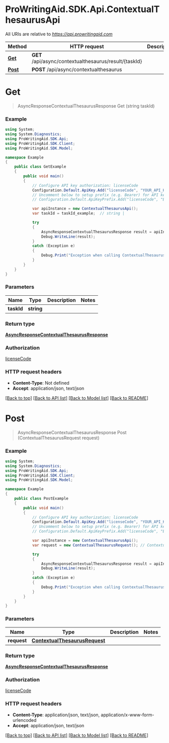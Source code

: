 # ProWritingAid.SDK.Api.ContextualThesaurusApi

All URIs are relative to *https://api.prowritingaid.com*

Method | HTTP request | Description
------------- | ------------- | -------------
[**Get**](ContextualThesaurusApi.md#get) | **GET** /api/async/contextualthesaurus/result/{taskId} | 
[**Post**](ContextualThesaurusApi.md#post) | **POST** /api/async/contextualthesaurus | 


<a name="get"></a>
# **Get**
> AsyncResponseContextualThesaurusResponse Get (string taskId)



### Example
```csharp
using System;
using System.Diagnostics;
using ProWritingAid.SDK.Api;
using ProWritingAid.SDK.Client;
using ProWritingAid.SDK.Model;

namespace Example
{
    public class GetExample
    {
        public void main()
        {
            // Configure API key authorization: licenseCode
            Configuration.Default.ApiKey.Add("licenseCode", "YOUR_API_KEY");
            // Uncomment below to setup prefix (e.g. Bearer) for API key, if needed
            // Configuration.Default.ApiKeyPrefix.Add("licenseCode", "Bearer");

            var apiInstance = new ContextualThesaurusApi();
            var taskId = taskId_example;  // string | 

            try
            {
                AsyncResponseContextualThesaurusResponse result = apiInstance.Get(taskId);
                Debug.WriteLine(result);
            }
            catch (Exception e)
            {
                Debug.Print("Exception when calling ContextualThesaurusApi.Get: " + e.Message );
            }
        }
    }
}
```

### Parameters

Name | Type | Description  | Notes
------------- | ------------- | ------------- | -------------
 **taskId** | **string**|  | 

### Return type

[**AsyncResponseContextualThesaurusResponse**](AsyncResponseContextualThesaurusResponse.md)

### Authorization

[licenseCode](../README.md#licenseCode)

### HTTP request headers

 - **Content-Type**: Not defined
 - **Accept**: application/json, text/json

[[Back to top]](#) [[Back to API list]](../README.md#documentation-for-api-endpoints) [[Back to Model list]](../README.md#documentation-for-models) [[Back to README]](../README.md)

<a name="post"></a>
# **Post**
> AsyncResponseContextualThesaurusResponse Post (ContextualThesaurusRequest request)



### Example
```csharp
using System;
using System.Diagnostics;
using ProWritingAid.SDK.Api;
using ProWritingAid.SDK.Client;
using ProWritingAid.SDK.Model;

namespace Example
{
    public class PostExample
    {
        public void main()
        {
            // Configure API key authorization: licenseCode
            Configuration.Default.ApiKey.Add("licenseCode", "YOUR_API_KEY");
            // Uncomment below to setup prefix (e.g. Bearer) for API key, if needed
            // Configuration.Default.ApiKeyPrefix.Add("licenseCode", "Bearer");

            var apiInstance = new ContextualThesaurusApi();
            var request = new ContextualThesaurusRequest(); // ContextualThesaurusRequest | 

            try
            {
                AsyncResponseContextualThesaurusResponse result = apiInstance.Post(request);
                Debug.WriteLine(result);
            }
            catch (Exception e)
            {
                Debug.Print("Exception when calling ContextualThesaurusApi.Post: " + e.Message );
            }
        }
    }
}
```

### Parameters

Name | Type | Description  | Notes
------------- | ------------- | ------------- | -------------
 **request** | [**ContextualThesaurusRequest**](ContextualThesaurusRequest.md)|  | 

### Return type

[**AsyncResponseContextualThesaurusResponse**](AsyncResponseContextualThesaurusResponse.md)

### Authorization

[licenseCode](../README.md#licenseCode)

### HTTP request headers

 - **Content-Type**: application/json, text/json, application/x-www-form-urlencoded
 - **Accept**: application/json, text/json

[[Back to top]](#) [[Back to API list]](../README.md#documentation-for-api-endpoints) [[Back to Model list]](../README.md#documentation-for-models) [[Back to README]](../README.md)

